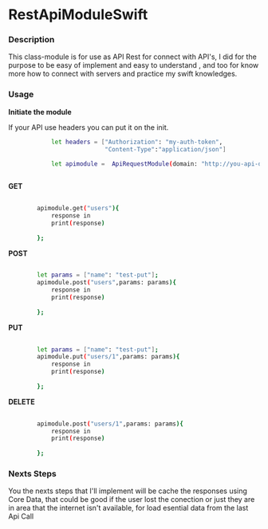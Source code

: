 # RestApiModuleSwift

### Description

This class-module is for use as API Rest for connect with API's, I did for the purpose to be easy of implement and easy to 
understand , and too for know more how to connect with servers and practice my swift knowledges.

### Usage


**Initiate the module**
 
If your API use headers you can put it on the init.

```sh
            let headers = ["Authorization": "my-auth-token",
                           "Content-Type":"application/json"]

            let apimodule =  ApiRequestModule(domain: "http://you-api-domain/",headers: headers)
        

```
**GET**

```sh
          
        apimodule.get("users"){
            response in
            print(response)
        
        };

```

**POST**

```sh
          
        let params = ["name": "test-put"];
        apimodule.post("users",params: params){
            response in
            print(response)
        
        };

```

**PUT**

```sh
          
        let params = ["name": "test-put"];
        apimodule.put("users/1",params: params){
            response in
            print(response)
        
        };

```

**DELETE**

```sh
          
        apimodule.post("users/1",params: params){
            response in
            print(response)
        
        };

```

### Nexts Steps

You the nexts steps that I'll implement will be cache the responses using Core Data, that could be good if the user 
lost the conection or just they are in area that the internet isn't available, for load esential data from the last
Api Call





